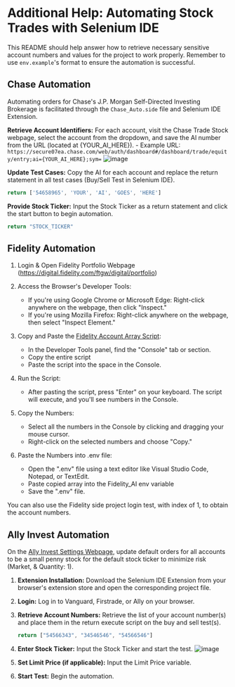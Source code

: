 # Additional Help: Automating Stock Trades with Selenium IDE

This README should help answer how to retrieve necessary sensitive account numbers and values for the project to work properly. Remember to use `env.example`'s format to ensure the automation is successful.

## Chase Automation

Automating orders for Chase's J.P. Morgan Self-Directed Investing Brokerage is facilitated through the `Chase_Auto.side` file and Selenium IDE Extension.

**Retrieve Account Identifiers:** For each account, visit the Chase Trade Stock webpage, select the account from the dropdown, and save the AI number from the URL (located at {YOUR_AI_HERE}).
    - Example URL: `https://secure07ea.chase.com/web/auth/dashboard#/dashboard/trade/equity/entry;ai={YOUR_AI_HERE};sym=`
    ![image](https://user-images.githubusercontent.com/80719066/216079858-746af166-8387-41ad-9564-dd0c6285eb39.png)

**Update Test Cases:** Copy the AI for each account and replace the return statement in all test cases (Buy/Sell Test in Selenium IDE).
```javascript
return ['54658965', 'YOUR', 'AI', 'GOES', 'HERE']
```
**Provide Stock Ticker:** Input the Stock Ticker as a return statement and click the start button to begin automation.
```javascript
return "STOCK_TICKER"
```

## Fidelity Automation

1. Login & Open Fidelity Portfolio Webpage (https://digital.fidelity.com/ftgw/digital/portfolio)

2. Access the Browser's Developer Tools:
   - If you're using Google Chrome or Microsoft Edge: Right-click anywhere on the webpage, then click "Inspect."
   - If you're using Mozilla Firefox: Right-click anywhere on the webpage, then select "Inspect Element."

3. Copy and Paste the [Fidelity Account Array Script](https://github.com/Prem-ium/Auto-StockTrader/blob/main/src/Helper_JS_Scripts/Fidelity_Account_Array.js):

   - In the Developer Tools panel, find the "Console" tab or section.
   - Copy the entire script
   - Paste the script into the space in the Console.

4. Run the Script:
   - After pasting the script, press "Enter" on your keyboard. The script will execute, and you'll see numbers in the Console.

5. Copy the Numbers:
   - Select all the numbers in the Console by clicking and dragging your mouse cursor.
   - Right-click on the selected numbers and choose "Copy."

6. Paste the Numbers into .env file:
   - Open the ".env" file using a text editor like Visual Studio Code, Notepad, or TextEdit.
   - Paste copied array into the Fidelity_AI env variable
   - Save the ".env" file.

You can also use the Fidelity side project login test, with index of 1, to obtain the account numbers.


## Ally Invest Automation

On the [Ally Invest Settings Webpage](https://live.invest.ally.com/settings), update default orders for all accounts to be a small penny stock for the default stock ticker to minimize risk (Market, & Quantity: 1).

1. **Extension Installation:** Download the Selenium IDE Extension from your browser's extension store and open the corresponding project file.
2. **Login:** Log in to Vanguard, Firstrade, or Ally on your browser.
3. **Retrieve Account Numbers:** Retrieve the list of your account number(s) and place them in the return execute script on the buy and sell test(s).
    ```javascript
    return ["54566343", "34546546", "54566546"]
    ```
4. **Enter Stock Ticker:** Input the Stock Ticker and start the test.
    ![image](https://user-images.githubusercontent.com/80719066/216331460-00897c0e-1e21-4413-ac81-1931fe906de0.png)

5. **Set Limit Price (if applicable):** Input the Limit Price variable.
6. **Start Test:** Begin the automation.

